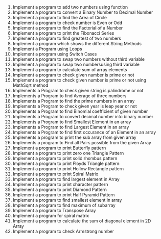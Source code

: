 1. Implement a program to add two numbers using function
2. Implement a program to convert a Binary Number to Decimal Number
3. Implement a program to find the Area of Circle
4. Implement a program to check number is Even or Odd
5. Implement a program to find the Factorial of a Number
6. Implement a program to print the Fibonacci Series
7. Implement a program to find greatest of two numbers
8. Implement a program which shows the different String Methods
9. Implement a Program using Loops
10. Implement a program using Switch Cases
11. Implement a program to swap two numbers without third variable
12. Implement a program to swap two numbersusing third variable
13. Implement a program to calculate sum of array elements
14. Implement a program to check given number is prime or not
15. Implement a program to check given number is prime or not using MathSqrt method
16. Implements a Program to check given string is palindrome or not
17. Implements a Program to find Average of three numbers
18. Implements a Program to find the prime numbers in an array
19. Implements a Program to check given year is leap year or not
20. Implements a Program to find Binomial coefficient of given number
21. Implements a Program to convert decimal number into binary number
22. Implements a Program to find Smallest Element in an array
23. Implements a Program to find Largest Element in an array
24. Implements a Program to find first occurance of an Element in an array
25. Implements a program to print the sub array from given array
26. Implements a program to Find all Pairs possible from the given Array
27. Implement a program to print Butterfly pattern
28. Implement a program to print zero one Triangle Pattern
29. Implement a program to print solid rhombus pattern
30. Implement a program to print Floyds Triangle pattern
31. Implement a program to print Hollow Rectangle pattern
32. Implement a program to print Spiral Matrix
33. Implement a program to find largest element in Array
34. Implement a program to print character pattern
35. Implement a program to print Diamond Pattern
36. Implement a program to print Half Pyramid Pattern
37. Implement a program to find smallest element in array
38. Implement a program to find maximum of subarray
39. Implement a program to Transpose Array
40. Implement a program for spiral matrix
41. Implement a program to calculate the sum of diagonal element in 2D Array
42. Implement a program to check Armstrong number
